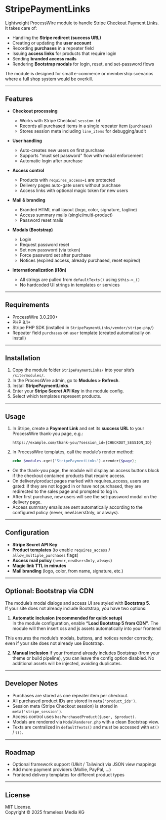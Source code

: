 # StripePaymentLinks

Lightweight ProcessWire module to handle [Stripe Checkout Payment Links](https://stripe.com/docs/payments/checkout/payment-links).  
It takes care of:

- Handling the **Stripe redirect (success URL)**  
- Creating or updating the **user account**  
- Recording **purchases** in a repeater field  
- Issuing **access links** for products that require login  
- Sending **branded access mails**  
- Rendering **Bootstrap modals** for login, reset, and set-password flows  

The module is designed for small e-commerce or membership scenarios where a full shop system would be overkill.

---

## Features

- **Checkout processing**  
  - Works with Stripe Checkout `session_id`  
  - Records all purchased items in a single repeater item (`purchases`)  
  - Stores session meta including `line_items` for debugging/audit  

- **User handling**  
  - Auto-creates new users on first purchase  
  - Supports "must set password" flow with modal enforcement  
  - Automatic login after purchase  

- **Access control**  
  - Products with `requires_access=1` are protected  
  - Delivery pages auto-gate users without purchase  
  - Access links with optional magic token for new users  

- **Mail & branding**  
  - Branded HTML mail layout (logo, color, signature, tagline)  
  - Access summary mails (single/multi-product)  
  - Password reset mails  

- **Modals (Bootstrap)**  
  - Login  
  - Request password reset  
  - Set new password (via token)  
  - Force password set after purchase  
  - Notices (expired access, already purchased, reset expired)  

- **Internationalization (i18n)**  
  - All strings are pulled from `defaultTexts()` using `$this->_()`  
  - No hardcoded UI strings in templates or services  

---

## Requirements

- ProcessWire 3.0.200+  
- PHP 8.1+  
- Stripe PHP SDK (installed in `StripePaymentLinks/vendor/stripe-php/`)  
- Repeater field `purchases` on `user` template (created automatically on install)  

---

## Installation

1. Copy the module folder `StripePaymentLinks/` into your site’s `/site/modules/`.  
2. In the ProcessWire admin, go to **Modules > Refresh**.  
3. Install **StripePaymentLinks**.  
4. Enter your **Stripe Secret API Key** in the module config.  
5. Select which templates represent products.

---

## Usage

1. In Stripe, create a **Payment Link** and set its **success URL** to your ProcessWire thank-you page, e.g.:

   ```
   https://example.com/thank-you/?session_id={CHECKOUT_SESSION_ID}
   ```

2. In ProcessWire templates, call the module’s render method:

   ```php
   echo $modules->get('StripePaymentLinks')->render($page);
   ```

  - On the thank-you page, the module will display an access buttons block if the checkout contained products that require access.
   - On delivery/product pages marked with requires_access, users are gated: if they are not logged in or have not purchased, they are redirected to the sales page and prompted to log in.
   - After first purchase, new users will see the set-password modal on the delivery page.
   - Access summary emails are sent automatically according to the configured policy (never, newUsersOnly, or always).


---

## Configuration

- **Stripe Secret API Key**
- **Product templates** (to enable `requires_access` / `allow_multiple_purchases` flags)
- **Access mail policy** (`never`, `newUsersOnly`, `always`)
- **Magic link TTL in minutes**
- **Mail branding** (logo, color, from name, signature, etc.)
---

## Optional: Bootstrap via CDN

The module’s modal dialogs and access UI are styled with **Bootstrap 5**.  
If your site does not already include Bootstrap, you have two options:

1. **Automatic inclusion (recommended for quick setup)**  
   In the module configuration, enable **“Load Bootstrap 5 from CDN”**. The module will then insert css and js assets automatically into your frontend

This ensures the module’s modals, buttons, and notices render correctly, even if your site does not already use Bootstrap.

2.	**Manual inclusion**
  If your frontend already includes Bootstrap (from your theme or build pipeline), you can leave the config option disabled. No additional assets will be injected, avoiding duplicates.

---

## Developer Notes

- Purchases are stored as one repeater item per checkout.
- All purchased product IDs are stored in `meta('product_ids')`.
- Session meta (Stripe Checkout session) is stored in `meta('stripe_session')`.
- Access control uses `hasPurchasedProduct($user, $product)`.
- Modals are rendered via `ModalRenderer.php` with a clean Bootstrap view.
- Texts are centralized in `defaultTexts()` and must be accessed with `mt()` / `t()`.

---

## Roadmap

- Optional framework support (UIkit / Tailwind) via JSON view mappings
- Add more payment providers (Mollie, PayPal, …)
- Frontend delivery templates for different product types

---

## License

MIT License.  
Copyright © 2025 frameless Media KG
